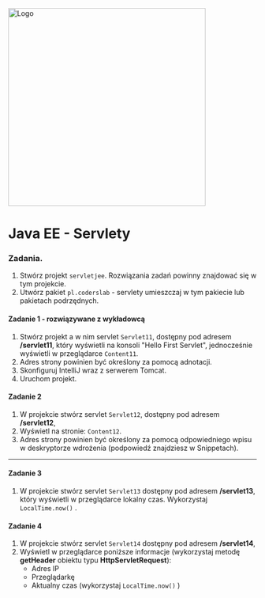 <img alt="Logo" src="http://coderslab.pl/svg/logo-coderslab.svg" width="400">

# Java EE  - Servlety

### Zadania.

1. Stwórz projekt `servletjee`. Rozwiązania zadań powinny znajdować się w tym projekcie.
2. Utwórz pakiet `pl.coderslab` - servlety umieszczaj w tym pakiecie lub pakietach podrzędnych.

#### Zadanie 1 - rozwiązywane z wykładowcą

1. Stwórz projekt a w nim servlet `Servlet11`, dostępny pod adresem **/servlet11**,
który wyświetli na konsoli "Hello First Servlet", jednocześnie wyświetli w przeglądarce `Content11`.
3. Adres strony powinien być określony za pomocą adnotacji.
2. Skonfiguruj IntelliJ wraz z serwerem Tomcat.
3. Uruchom projekt.

#### Zadanie 2 

1. W projekcie stwórz servlet `Servlet12`, dostępny pod adresem **/servlet12**, 
2. Wyświetl na stronie: `Content12`. 
3. Adres strony powinien być określony za pomocą odpowiedniego wpisu w deskryptorze wdrożenia (podpowiedź znajdziesz w Snippetach).


-------------------------------------------------------------------------------

#### Zadanie 3

1. W projekcie stwórz servlet `Servlet13` dostępny pod adresem **/servlet13**,
 który wyświetli w przeglądarce lokalny czas.
Wykorzystaj `LocalTime.now()` .


#### Zadanie 4
1. W projekcie stwórz servlet `Servlet14` dostępny pod adresem **/servlet14**,
2. Wyświetl w przeglądarce poniższe informacje (wykorzystaj metodę **getHeader** obiektu typu **HttpServletRequest**):
    * Adres IP
    * Przeglądarkę
    * Aktualny czas (wykorzystaj `LocalTime.now()` )
